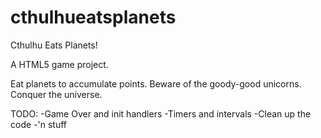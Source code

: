 cthulhueatsplanets
==================

Cthulhu Eats Planets!

A HTML5 game project.

Eat planets to accumulate points. Beware of the goody-good unicorns. Conquer the universe.


TODO:
-Game Over and init handlers
-Timers and intervals
-Clean up the code
-'n stuff
